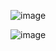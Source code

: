 ![image](https://github.com/PedroMarquesFr/movie-search-app-next/assets/43834071/e4fbf74c-6e94-42e9-8c2a-afc19924a67b)

![image](https://github.com/PedroMarquesFr/movie-search-app-next/assets/43834071/55b76a7a-9267-4f2a-a2bc-aab3d0ec730d)
